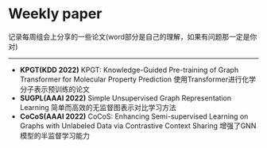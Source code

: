 # Weekly paper
记录每周组会上分享的一些论文(word部分是自己的理解，如果有问题那一定是你对)
- - -
- **KPGT(KDD 2022)** 
  KPGT: Knowledge-Guided Pre-training of Graph Transformer for Molecular Property Prediction
  使用Transformer进行化学分子表示预训练的论文
- **SUGPL(AAAI 2022)**
  Simple Unsupervised Graph Representation Learning
  简单而高效的无监督图表示对比学习方法
- **CoCoS(AAAI 2022)**
  CoCoS: Enhancing Semi-supervised Learning on Graphs with Unlabeled Data via Contrastive Context Sharing
  增强了GNN模型的半监督学习能力
